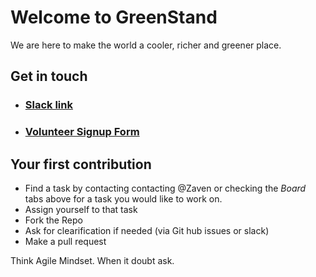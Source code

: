 # Welcome to GreenStand
We are here to make the world a cooler, richer and greener place. 

## Get in touch
- ### [Slack link](https://join.slack.com/t/greenstand/shared_invite/enQtMjcyMzgyMjk4NzU3LWZmNjM3YzY5N2Q0MzQ5YTM4OGZkMWJhM2U4MTkyYjI2NjhkN2YxNTRiMDIwNWQ5ZTVlNDczYzBjZmMxYzM2ZjU)

- ### [Volunteer Signup Form](https://docs.google.com/forms/d/e/1FAIpQLSe61HDJKVH16vtTxhXpbwCH-wTVN1e6XoVU1riWjJ-ne5SIiA/viewform?usp=sf_link)

## Your first contribution
* Find a task by contacting contacting @Zaven or checking the *Board* tabs above for a task you would like to work on. 
* Assign yourself to that task
* Fork the Repo
* Ask for clearification if needed (via Git hub issues or slack) 
* Make a pull request

Think Agile Mindset.  When it doubt ask.
